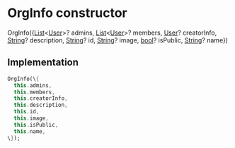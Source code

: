 


# OrgInfo constructor







OrgInfo(\{[List](https:api.flutter.dev/flutter/dart-core/List-class.html)&lt;[User](../../models_user_user_info/User-class.md)\>? admins, [List](https:api.flutter.dev/flutter/dart-core/List-class.html)&lt;[User](../../models_user_user_info/User-class.md)\>? members, [User](../../models_user_user_info/User-class.md)? creatorInfo, [String](https:api.flutter.dev/flutter/dart-core/String-class.html)? description, [String](https:api.flutter.dev/flutter/dart-core/String-class.html)? id, [String](https:api.flutter.dev/flutter/dart-core/String-class.html)? image, [bool](https:api.flutter.dev/flutter/dart-core/bool-class.html)? isPublic, [String](https:api.flutter.dev/flutter/dart-core/String-class.html)? name\})





## Implementation

```dart
OrgInfo(\{
  this.admins,
  this.members,
  this.creatorInfo,
  this.description,
  this.id,
  this.image,
  this.isPublic,
  this.name,
\});
```







